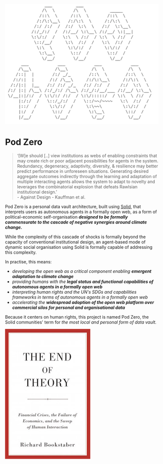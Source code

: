 
![](images/pz1.png)

# Pod Zero

<blockquote>
<p>&#8216;[W]e should [..] view institutions as webs of enabling constraints that may create rich or poor adjacent possibilities for agents in the system. Redundancy, degeneracy, adaptivity, diversity, &amp; resilience may better predict performance in unforeseen situations. Generating desired aggregate outcomes indirectly through the learning and adaptation of multiple interacting agents allows the system to adapt to novelty and leverages the combinatorial explosion that defeats Rawlsian institutional design.&#8217;<br/>
 - Against Design - Kauffman et al.</p>
</blockquote>

Pod Zero is a personal data vault architecture, built using [Solid](https://solidproject.org/developers/), that interprets users as autonomous agents in a formally open web, as a form of political-economic self-organisation ***designed to be formally commensurate to the cascade of negative synergies around climate change.***

While the complexity of this cascade of shocks is formally beyond the capacity of conventional institutional design, an agent-based mode of dynamic social organisation using Solid is formally capable of addressing this complexity.

In practise, this means:

- *developing the open web as a critical component enabling **emergent adaptation to climate change***
- *providing humans with the **legal status and functional capabilities of autonomous agents in a formally open web***  
- *interpreting human rights and the UN's SDGs and capabilities frameworks in terms of autonomous agents in a formally open web* 
- *accelerating the **widespread adoption of the open web platform over commercial silos for personal and organisational data***


Because it centers on human rights, this project is named Pod Zero, the Solid communities' term for *the most local and personal form of data vault.*

![Bookstaber, *The End of Theory*](images/bookstaber.jpg)
